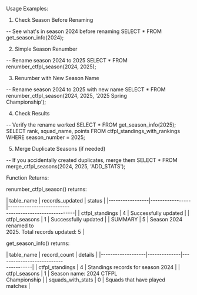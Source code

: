 Usage Examples:

  1. Check Season Before Renaming

  -- See what's in season 2024 before renaming
  SELECT * FROM get_season_info(2024);

  2. Simple Season Renumber

  -- Rename season 2024 to 2025
  SELECT * FROM renumber_ctfpl_season(2024, 2025);

  3. Renumber with New Season Name

  -- Rename season 2024 to 2025 with new name
  SELECT * FROM renumber_ctfpl_season(2024, 2025, '2025 Spring        
  Championship');

  4. Check Results

  -- Verify the rename worked
  SELECT * FROM get_season_info(2025);
  SELECT rank, squad_name, points FROM
  ctfpl_standings_with_rankings WHERE season_number = 2025;

  5. Merge Duplicate Seasons (if needed)

  -- If you accidentally created duplicates, merge them
  SELECT * FROM merge_ctfpl_seasons(2024, 2025, 'ADD_STATS');

  Function Returns:

  renumber_ctfpl_season() returns:

  | table_name      | records_updated | status
                               |
  |-----------------|-----------------|--------------------------     
  -----------------------------|
  | ctfpl_standings | 4               | Successfully updated
                               |
  | ctfpl_seasons   | 1               | Successfully updated
                               |
  | SUMMARY         | 5               | Season 2024 renamed to        
  2025. Total records updated: 5 |

  get_season_info() returns:

  | table_name        | record_count | details
             |
  |-------------------|--------------|---------------------------     
  -----------|
  | ctfpl_standings   | 4            | Standings records for
  season 2024    |
  | ctfpl_seasons     | 1            | Season name: 2024 CTFPL        
  Championship |
  | squads_with_stats | 0            | Squads that have played        
  matches      |